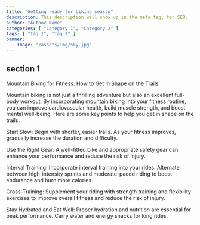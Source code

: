 ```yaml
---
title: "Getting ready for biking season"
description: This description will show up in the meta tag, for SEO.
author: "Author Name"
categories: [ "Category 1", "Category 2" ]
tags: [ "Tag 1", "Tag 2" ]
banner:
    image: "/assets/img/sky.jpg"
---
```


## section 1

Mountain Biking for Fitness: How to Get in Shape on the Trails

Mountain biking is not just a thrilling adventure but also an excellent full-body workout. By incorporating mountain biking into your fitness routine, you can improve cardiovascular health, build muscle strength, and boost mental well-being. Here are some key points to help you get in shape on the trails:


Start Slow: Begin with shorter, easier trails. As your fitness improves, gradually increase the duration and difficulty.

Use the Right Gear: A well-fitted bike and appropriate safety gear can enhance your performance and reduce the risk of injury.

Interval Training: Incorporate interval training into your rides. Alternate between high-intensity sprints and moderate-paced riding to boost endurance and burn more calories.

Cross-Training: Supplement your riding with strength training and flexibility exercises to improve overall fitness and reduce the risk of injury.

Stay Hydrated and Eat Well: Proper hydration and nutrition are essential for peak performance. Carry water and energy snacks for long rides.



```
